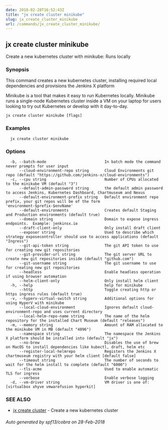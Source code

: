 ```yaml
---
date: 2018-02-28T16:52:43Z
title: "jx create cluster minikube"
slug: jx_create_cluster_minikube
url: /commands/jx_create_cluster_minikube/
---
```

## jx create cluster minikube

Create a new kubernetes cluster with minikube: Runs locally

### Synopsis

This command creates a new kubernetes cluster, installing required local dependencies and provisions the Jenkins X platform 

Minikube is a tool that makes it easy to run Kubernetes locally. Minikube runs a single-node Kubernetes cluster inside a VM on your laptop for users looking to try out Kubernetes or develop with it day-to-day.

```
jx create cluster minikube [flags]
```

### Examples

```
  jx create cluster minikube
```

### Options

```
  -b, --batch-mode                          In batch mode the command never prompts for user input
      --cloud-environment-repo string       Cloud Environments git repo (default "https://github.com/jenkins-x/cloud-environments")
  -c, --cpu string                          Number of CPUs allocated to the minikube VM (default "3")
      --default-admin-password string       the default admin password to access Jenkins, Kubernetes Dashboard, Chartmuseum and Nexus
      --default-environment-prefix string   Default environment repo prefix, your git repos will be of the form 'environment-$prefix-$envName'
      --default-environments                Creates default Staging and Production environments (default true)
      --domain string                       Domain to expose ingress endpoints.  Example: jenkinsx.io
      --draft-client-only                   Only install draft client
      --exposer string                      Used to describe which strategy exposecontroller should use to access applications (default "Ingress")
      --git-api-token string                The git API token to use for creating new git repositories
      --git-provider-url string             The git server URL to create new git repositories inside (default "github.com")
      --git-username string                 The git username to use for creating new git repositories
      --headless                            Enable headless operation if using browser automation
      --helm-client-only                    Only install helm client
  -h, --help                                help for minikube
      --http                                Toggle creating http or https ingress rules (default true)
  -v, --hyperv-virtual-switch string        Additional options for using HyperV with minikube
      --local-cloud-environment             Ignores default cloud-environment-repo and uses current directory 
      --local-helm-repo-name string         The name of the helm repository for the installed Chart Museum (default "releases")
  -m, --memory string                       Amount of RAM allocated to the minikube VM in MB (default "4096")
      --namespace string                    The namespace the Jenkins X platform should be installed into (default "jx")
      --no-brew                             Disables the use of brew on MacOS to install dependencies like kubectl, draft, helm etc
      --register-local-helmrepo             Registers the Jenkins X chartmuseum registry with your helm client [default false]
      --timeout string                      The number of seconds to wait for the helm install to complete (default "6000")
      --tls-acme                            Used to enable automatic TLS for ingress
      --verbose                             Enable verbose logging
  -d, --vm-driver string                    VM driver is one of: [virtualbox xhyve vmwarefusion hyperkit]
```

### SEE ALSO

* [jx create cluster](/commands/jx_create_cluster/)	 - Create a new kubernetes cluster

###### Auto generated by spf13/cobra on 28-Feb-2018
